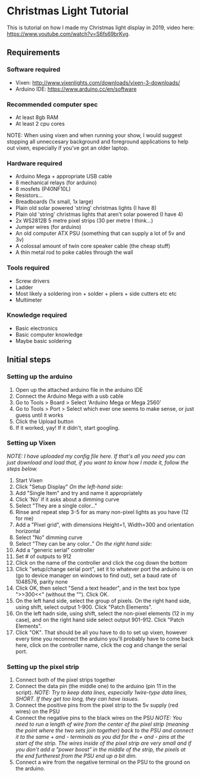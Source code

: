 # Christmas Light Tutorial
This is tutorial on how I made my Christmas light display in 2019, video here: https://www.youtube.com/watch?v=S6fs69brKvg.

## Requirements
### Software required
- Vixen: http://www.vixenlights.com/downloads/vixen-3-downloads/
- Arduino IDE: https://www.arduino.cc/en/software

### Recommended computer spec
- At least 8gb RAM
- At least 2 cpu cores

NOTE: When using vixen and when running your show, I would suggest stopping all unneccesary background and foreground applications to help out vixen, especially if you've got an older laptop.

### Hardware required
- Arduino Mega + appropriate USB cable
- 8 mechanical relays (for arduino)
- 8 mosfets (P40NF10L)
- Resistors... 
- Breadboards (1x small, 1x large)
- Plain old solar powered 'string' christmas lights (I have 8)
- Plain old 'string' christmas lights that aren't solar powered (I have 4)
- 2x WS2812B 5 metre pixel strips (30 per metre I think...)
- Jumper wires (for arduino)
- An old computer ATX PSU (something that can supply a lot of 5v and 3v)
- A colossal amount of twin core speaker cable (the cheap stuff)
- A thin metal rod to poke cables through the wall

### Tools required
- Screw drivers
- Ladder
- Most likely a soldering iron + solder + pliers + side cutters etc etc
- Multimeter

### Knowledge required
- Basic electronics
- Basic computer knowledge
- Maybe basic soldering

## Initial steps
### Setting up the arduino
1. Open up the attached arduino file in the arduino IDE
2. Connect the Arduino Mega with a usb cable
3. Go to Tools > Board > Select 'Arduino Mega or Mega 2560'
4. Go to Tools > Port > Select which ever one seems to make sense, or just guess until it works
5. Click the Upload button
6. If it worked, yay! If it didn't, start googling.

### Setting up Vixen
*NOTE: I have uploaded my config file here. If that's all you need you can just download and load that, if you want to know how I made it, follow the steps below.*
1. Start Vixen
2. Click "Setup Display"
*On the left-hand side:*
3. Add "Single Item" and try and name it appropriately
4. Click 'No' if it asks about a dimming curve
5. Select "They are a single color..."
6. Rinse and repeat step 3-5 for as many non-pixel lights as you have (12 for me)
7. Add a "Pixel grid", with dimensions Height=1, Width=300 and orientation horizontal
8. Select "No" dimming curve
9. Select "They can be any color.."
*On the right hand side:*
10. Add a "generic serial" controller
11. Set # of outputs to 912
12. Click on the name of the controller and click the cog down the bottom
13. Click "setup/change serial port", set it to whatever port the arduino is on (go to device manager on windows to find out), set a baud rate of 1048576, parity none
14. Click OK, then select "Send a text header", and in the text box type ">>300<<" (without the ""). Click OK.
15. On the left hand side, select the group of pixels. On the right hand side, using shift, select output 1-900. Click "Patch Elements".
16. On the left hadn side, using shift, select the non-pixel elements (12 in my case), and on the right hand side select output 901-912. Click "Patch Elements".
17. Click "OK". That should be all you have to do to set up vixen, however every time you reconnect the arduino you'll probably have to come back here, click on the controller name, click the cog and change the serial port.


### Setting up the pixel strip
1. Connect both of the pixel strips together
2. Connect the data pin (the middle one) to the arduino (pin 11 in the script). *NOTE: Try to keep data lines, especially 1wire-type data lines, SHORT. If they get too long, they can have issues.*
3. Connect the positive pins from the pixel strip to the 5v supply (red wires) on the PSU
4. Connect the negative pins to the black wires on the PSU
*NOTE: You need to run a length of wire from the center of the pixel strip (meaning the point where the two sets join together) back to the PSU and connect it to the same + and - terminals as you did for the + and - pins at the start of the strip. The wires inside of the pixel strip are very small and if you don't add a "power boost" in the middle of the strip, the pixels at the end furtherest from the PSU end up a bit dim.*
5. Connect a wire from the negative terminal on the PSU to the ground on the arduino.


